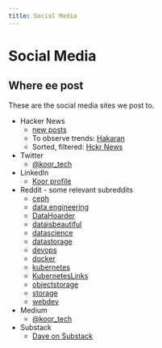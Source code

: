 ```yaml
---
title: Social Media
---
```


# Social Media

## Where ee post

These are the social media sites we post to.

* Hacker News
  * [new posts](https://news.ycombinator.com/submit)
  * To observe trends: [Hakaran](https://www.hakaran.com/)
  * Sorted, filtered: [Hckr News](https://hckrnews.com/)
* Twitter
  * [@koor_tech](https://twitter.com/koor_tech)
* LinkedIn
  * [Koor profile](https://www.linkedin.com/company/koor-technologies-inc)
* Reddit - some relevant subreddits
  * [ceph](https://www.reddit.com/r/ceph/)
  * [data engineering](https://www.reddit.com/r/dataengineering/)
  * [DataHoarder](https://www.reddit.com/r/DataHoarder/)
  * [dataisbeautiful](https://www.reddit.com/r/dataisbeautiful/)
  * [datascience](https://www.reddit.com/r/datascience/)
  * [datastorage](https://www.reddit.com/r/datastorage/)
  * [devops](https://www.reddit.com/r/devops/)
  * [docker](https://www.reddit.com/r/docker/)
  * [kubernetes](https://www.reddit.com/r/kubernetes/)
  * [KubernetesLinks](https://www.reddit.com/r/KubernetesLinks/)
  * [objectstorage](https://www.reddit.com/r/objectstorage/)
  * [storage](https://www.reddit.com/r/storage/)
  * [webdev](https://www.reddit.com/r/webdev/)
* Medium
  * [@koor_tech](https://medium.com/@koor_tech)
* Substack
  * [Dave on Substack](https://substack.com/@koortech)
